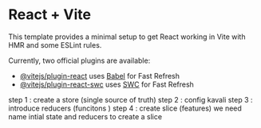 # React + Vite

This template provides a minimal setup to get React working in Vite with HMR and some ESLint rules.

Currently, two official plugins are available:

- [@vitejs/plugin-react](https://github.com/vitejs/vite-plugin-react/blob/main/packages/plugin-react/README.md) uses [Babel](https://babeljs.io/) for Fast Refresh
- [@vitejs/plugin-react-swc](https://github.com/vitejs/vite-plugin-react-swc) uses [SWC](https://swc.rs/) for Fast Refresh



step 1  : create a store (single source of truth) 
step 2 : config kavali
step 3 : introduce reducers (funcitons ) 
step 4 : create slice (features) we need name intial state and reducers to create a slice 